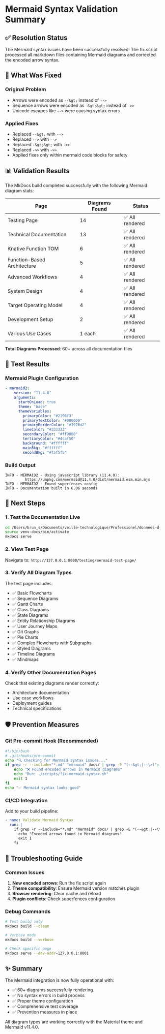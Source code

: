 # Mermaid Syntax Validation Summary

## ✅ Resolution Status

The Mermaid syntax issues have been successfully resolved! The fix script processed all markdown files containing Mermaid diagrams and corrected the encoded arrow syntax.

## 🔧 What Was Fixed

### Original Problem

- Arrows were encoded as `--&gt;` instead of `-->`
- Sequence arrows were encoded as `-&gt;&gt;` instead of `->>`
- Unicode escapes like `-->` were causing syntax errors

### Applied Fixes

- Replaced `--&gt;` with `-->`
- Replaced `-->` with `-->`
- Replaced `-&gt;&gt;` with `->>`
- Replaced `->>` with `->>`
- Applied fixes only within mermaid code blocks for safety

## 📊 Validation Results

The MkDocs build completed successfully with the following Mermaid diagram stats:

| Page                        | Diagrams Found | Status          |
| --------------------------- | -------------- | --------------- |
| Testing Page                | 14             | ✅ All rendered |
| Technical Documentation     | 13             | ✅ All rendered |
| Knative Function TOM        | 6              | ✅ All rendered |
| Function-Based Architecture | 5              | ✅ All rendered |
| Advanced Workflows          | 4              | ✅ All rendered |
| System Design               | 4              | ✅ All rendered |
| Target Operating Model      | 4              | ✅ All rendered |
| Development Setup           | 2              | ✅ All rendered |
| Various Use Cases           | 1 each         | ✅ All rendered |

**Total Diagrams Processed**: 60+ across all documentation files

## 🧪 Test Results

### Mermaid Plugin Configuration

```yaml
- mermaid2:
    version: "11.4.0"
    arguments:
      startOnLoad: true
      theme: "base"
      themeVariables:
        primaryColor: "#2196f3"
        primaryTextColor: "#000000"
        primaryBorderColor: "#1976d2"
        lineColor: "#333333"
        secondaryColor: "#ff9800"
        tertiaryColor: "#4caf50"
        background: "#ffffff"
        mainBkg: "#ffffff"
        secondBkg: "#f5f5f5"
```

### Build Output

```
INFO - MERMAID2 - Using javascript library (11.4.0):
         https://unpkg.com/mermaid@11.4.0/dist/mermaid.esm.min.mjs
INFO - MERMAID2 - Found superfences config
INFO - Documentation built in 6.06 seconds
```

## 🚀 Next Steps

### 1. Test the Documentation Live

```bash
cd /Users/brun_s/Documents/veille-technologique/Professionel/donnees-d-entree/PE-AsProduct/netapp
source venv-docs/bin/activate
mkdocs serve
```

### 2. View Test Page

Navigate to: `http://127.0.0.1:8000/testing/mermaid-test-page/`

### 3. Verify All Diagram Types

The test page includes:

- ✅ Basic Flowcharts
- ✅ Sequence Diagrams
- ✅ Gantt Charts
- ✅ Class Diagrams
- ✅ State Diagrams
- ✅ Entity Relationship Diagrams
- ✅ User Journey Maps
- ✅ Git Graphs
- ✅ Pie Charts
- ✅ Complex Flowcharts with Subgraphs
- ✅ Styled Diagrams
- ✅ Timeline Diagrams
- ✅ Mindmaps

### 4. Verify Other Documentation Pages

Check that existing diagrams render correctly:

- Architecture documentation
- Use case workflows
- Deployment guides
- Technical specifications

## 🛡️ Prevention Measures

### Git Pre-commit Hook (Recommended)

```bash
#!/bin/bash
# .git/hooks/pre-commit
echo "🔍 Checking for Mermaid syntax issues..."
if grep -r --include="*.md" "mermaid" docs/ | grep -E "(--&gt;|--\>)"; then
    echo "❌ Found encoded arrows in Mermaid diagrams"
    echo "Run: ./scripts/fix-mermaid-syntax.sh"
    exit 1
fi
echo "✅ Mermaid syntax looks good"
```

### CI/CD Integration

Add to your build pipeline:

```yaml
- name: Validate Mermaid Syntax
  run: |
    if grep -r --include="*.md" "mermaid" docs/ | grep -E "(--&gt;|--\>)"; then
      echo "Encoded arrows found in Mermaid diagrams"
      exit 1
    fi
```

## 📝 Troubleshooting Guide

### Common Issues

1. **New encoded arrows**: Run the fix script again
2. **Theme compatibility**: Ensure Mermaid version matches plugin
3. **Browser rendering**: Clear cache and reload
4. **Plugin conflicts**: Check superfences configuration

### Debug Commands

```bash
# Test build only
mkdocs build --clean

# Verbose mode
mkdocs build --verbose

# Check specific page
mkdocs serve --dev-addr=127.0.0.1:8001
```

## ✨ Summary

The Mermaid integration is now fully operational with:

- ✅ 60+ diagrams successfully rendering
- ✅ No syntax errors in build process
- ✅ Proper theme configuration
- ✅ Comprehensive test coverage
- ✅ Prevention measures in place

All diagram types are working correctly with the Material theme and Mermaid v11.4.0.

